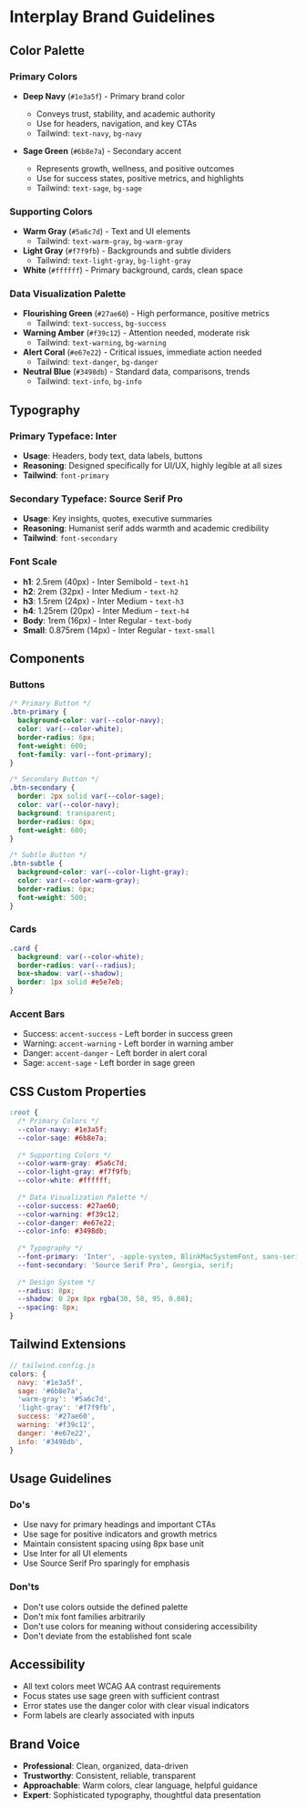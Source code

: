# Interplay Brand Guidelines

## Color Palette

### Primary Colors
- **Deep Navy** (`#1e3a5f`) - Primary brand color
  - Conveys trust, stability, and academic authority
  - Use for headers, navigation, and key CTAs
  - Tailwind: `text-navy`, `bg-navy`

- **Sage Green** (`#6b8e7a`) - Secondary accent
  - Represents growth, wellness, and positive outcomes
  - Use for success states, positive metrics, and highlights
  - Tailwind: `text-sage`, `bg-sage`

### Supporting Colors
- **Warm Gray** (`#5a6c7d`) - Text and UI elements
  - Tailwind: `text-warm-gray`, `bg-warm-gray`
- **Light Gray** (`#f7f9fb`) - Backgrounds and subtle dividers
  - Tailwind: `text-light-gray`, `bg-light-gray`
- **White** (`#ffffff`) - Primary background, cards, clean space

### Data Visualization Palette
- **Flourishing Green** (`#27ae60`) - High performance, positive metrics
  - Tailwind: `text-success`, `bg-success`
- **Warning Amber** (`#f39c12`) - Attention needed, moderate risk
  - Tailwind: `text-warning`, `bg-warning`
- **Alert Coral** (`#e67e22`) - Critical issues, immediate action needed
  - Tailwind: `text-danger`, `bg-danger`
- **Neutral Blue** (`#3498db`) - Standard data, comparisons, trends
  - Tailwind: `text-info`, `bg-info`

## Typography

### Primary Typeface: Inter
- **Usage**: Headers, body text, data labels, buttons
- **Reasoning**: Designed specifically for UI/UX, highly legible at all sizes
- **Tailwind**: `font-primary`

### Secondary Typeface: Source Serif Pro
- **Usage**: Key insights, quotes, executive summaries
- **Reasoning**: Humanist serif adds warmth and academic credibility
- **Tailwind**: `font-secondary`

### Font Scale
- **h1**: 2.5rem (40px) - Inter Semibold - `text-h1`
- **h2**: 2rem (32px) - Inter Medium - `text-h2`
- **h3**: 1.5rem (24px) - Inter Medium - `text-h3`
- **h4**: 1.25rem (20px) - Inter Medium - `text-h4`
- **Body**: 1rem (16px) - Inter Regular - `text-body`
- **Small**: 0.875rem (14px) - Inter Regular - `text-small`

## Components

### Buttons
```css
/* Primary Button */
.btn-primary {
  background-color: var(--color-navy);
  color: var(--color-white);
  border-radius: 6px;
  font-weight: 600;
  font-family: var(--font-primary);
}

/* Secondary Button */
.btn-secondary {
  border: 2px solid var(--color-sage);
  color: var(--color-navy);
  background: transparent;
  border-radius: 6px;
  font-weight: 600;
}

/* Subtle Button */
.btn-subtle {
  background-color: var(--color-light-gray);
  color: var(--color-warm-gray);
  border-radius: 6px;
  font-weight: 500;
}
```

### Cards
```css
.card {
  background: var(--color-white);
  border-radius: var(--radius);
  box-shadow: var(--shadow);
  border: 1px solid #e5e7eb;
}
```

### Accent Bars
- Success: `accent-success` - Left border in success green
- Warning: `accent-warning` - Left border in warning amber
- Danger: `accent-danger` - Left border in alert coral
- Sage: `accent-sage` - Left border in sage green

## CSS Custom Properties

```css
:root {
  /* Primary Colors */
  --color-navy: #1e3a5f;
  --color-sage: #6b8e7a;
  
  /* Supporting Colors */
  --color-warm-gray: #5a6c7d;
  --color-light-gray: #f7f9fb;
  --color-white: #ffffff;
  
  /* Data Visualization Palette */
  --color-success: #27ae60;
  --color-warning: #f39c12;
  --color-danger: #e67e22;
  --color-info: #3498db;
  
  /* Typography */
  --font-primary: 'Inter', -apple-system, BlinkMacSystemFont, sans-serif;
  --font-secondary: 'Source Serif Pro', Georgia, serif;
  
  /* Design System */
  --radius: 8px;
  --shadow: 0 2px 8px rgba(30, 58, 95, 0.08);
  --spacing: 8px;
}
```

## Tailwind Extensions

```js
// tailwind.config.js
colors: {
  navy: '#1e3a5f',
  sage: '#6b8e7a',
  'warm-gray': '#5a6c7d',
  'light-gray': '#f7f9fb',
  success: '#27ae60',
  warning: '#f39c12',
  danger: '#e67e22',
  info: '#3498db',
}
```

## Usage Guidelines

### Do's
- Use navy for primary headings and important CTAs
- Use sage for positive indicators and growth metrics
- Maintain consistent spacing using 8px base unit
- Use Inter for all UI elements
- Use Source Serif Pro sparingly for emphasis

### Don'ts
- Don't use colors outside the defined palette
- Don't mix font families arbitrarily
- Don't use colors for meaning without considering accessibility
- Don't deviate from the established font scale

## Accessibility

- All text colors meet WCAG AA contrast requirements
- Focus states use sage green with sufficient contrast
- Error states use the danger color with clear visual indicators
- Form labels are clearly associated with inputs

## Brand Voice

- **Professional**: Clean, organized, data-driven
- **Trustworthy**: Consistent, reliable, transparent
- **Approachable**: Warm colors, clear language, helpful guidance
- **Expert**: Sophisticated typography, thoughtful data presentation
